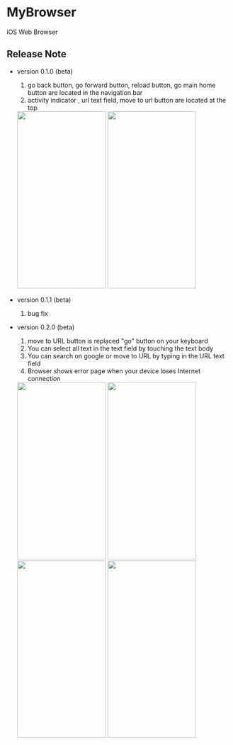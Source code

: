 # MyBrowser
iOS Web Browser

## Release Note
- version 0.1.0 (beta)<br>
   1. go back button, go forward button, reload button, go main home button are located in the navigation bar<br>
   2. activity indicator , url text field, move to url button are located at the top<br>
   <img src="https://user-images.githubusercontent.com/103043741/181867410-94d61445-04cd-4793-89cc-b375240af216.PNG" width="200" height="400"/>
   <img src="https://user-images.githubusercontent.com/103043741/181867415-6affe654-28a9-4608-b59d-eb5adb734e52.PNG" width="200" height="400"/>

- version 0.1.1 (beta)<br>
   1. bug fix

- version 0.2.0 (beta)<br>
    1. move to URL button is replaced "go" button on your keyboard<br>
    2. You can select all text in the text field by touching the text body<br>
    3. You can search on google or move to URL by typing in the URL text field<br>
    4. Browser shows error page when your device loses Internet connection<br>
    <img src="https://user-images.githubusercontent.com/103043741/187072499-4e066b69-e397-4f73-a3f4-175d19fccdce.PNG" width="200" height="400"/>
    <img src="https://user-images.githubusercontent.com/103043741/187072504-8e98c6c8-559f-43c3-8430-31618829743c.PNG" width="200" height="400"/>
    <img src="https://user-images.githubusercontent.com/103043741/187806198-8ba89e8a-eebb-4337-ba2d-bdef20fbfe67.PNG" width="200" height="400"/>
    <img src="https://user-images.githubusercontent.com/103043741/187072507-03eac9dd-fdfb-42fd-9ed3-1cb66c4c2d72.PNG" width="200" height="400"/>
